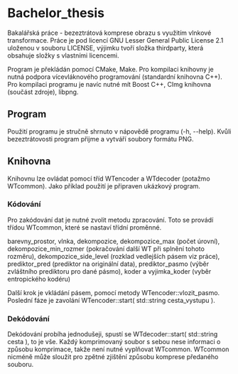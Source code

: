 # Bachelor_thesis
Bakalářská práce - bezeztrátová komprese obrazu s využitím vlnkové transformace.
Práce je pod licencí GNU Lesser General Public License 2.1 uloženou v souboru LICENSE, výjimku tvoří složka thirdparty, která obsahuje složky s vlastními licencemi.

Program je překládán pomocí CMake, Make.
Pro kompilaci knihovny je nutná podpora vícevláknového programování (standardní knihovna C++).
Pro kompilaci programu je navíc nutné mít Boost C++, CImg knihovna (součást zdroje), libpng.

## Program
Použití programu je stručně shrnuto v nápovědě programu (-h, --help).
Kvůli bezeztrátovosti program přijme a vytváří soubory formátu PNG.



## Knihovna
Knihovnu lze ovládat pomocí tříd WTencoder a WTdecoder (potažmo WTcommon).
Jako příklad použití je připraven ukázkový program.

### Kódování
Pro zakódování dat je nutné zvolit metodu zpracování.
Toto se provádí třídou WTcommon, které se nastaví třídní proměnné.

barevny_prostor, vlnka, dekompozice, dekompozice_max (počet úrovní), dekompozice_min_rozmer (pokračování další WT při splnění tohoto rozměru), dekompozice_side_level (rozklad vedlejších pásem viz práce), prediktor_pred (prediktor na originální data), prediktor_pasmo (výběr zvláštního prediktoru pro dané pásmo), koder a vyjimka_koder (vyběr entropického kodéru)

Další krok je vkládání pásem, pomocí metody WTencoder::vlozit_pasmo.
Poslední fáze je zavolání WTencoder::start( std::string cesta_vystupu ).

### Dekódování
Dekódování probíha jednodušeji, spustí se WTdecoder::start( std::string cesta ), to je vše.
Každý komprimovaný soubor s sebou nese informaci o způsobu komprimace, takže není nutné vyplňovat WTcommon.
WTcommon nicméně může sloužit pro zpětné zjištění způsobu komprese předaného souboru.






